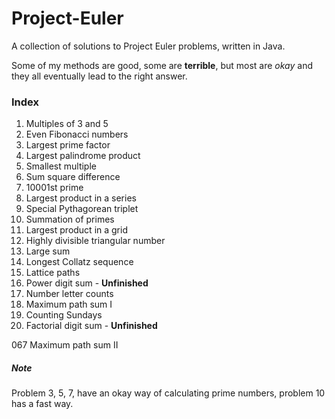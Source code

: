 # Project-Euler
A collection of solutions to Project Euler problems, written in Java.

Some of my methods are good, some are **terrible**, but most are *okay* and they all eventually lead to the right answer.

### Index
001. Multiples of 3 and 5
002. Even Fibonacci numbers
003. Largest prime factor
004. Largest palindrome product
005. Smallest multiple
006. Sum square difference
007. 10001st prime
008. Largest product in a series
009. Special Pythagorean triplet
010. Summation of primes
011. Largest product in a grid
012. Highly divisible triangular number
013. Large sum
014. Longest Collatz sequence
015. Lattice paths
016. Power digit sum - **Unfinished**
017. Number letter counts
018. Maximum path sum I
019. Counting Sundays
020. Factorial digit sum - **Unfinished**


067 Maximum path sum II

##### Note
Problem 3, 5, 7, have an okay way of calculating prime numbers, problem 10 has a fast way.
